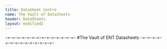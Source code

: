 ```yaml
---
title: DataSheet Centre
name: The Vault of Datasheets
header: DataSheets
layout: modified2
---
```


-=-=-=-=-=-=-=-=-=-=-=-=-=-=-
#The Vault of ENT Datasheets
-=-=-=-=-=-=-=-=-=-=-=-=-=-=-